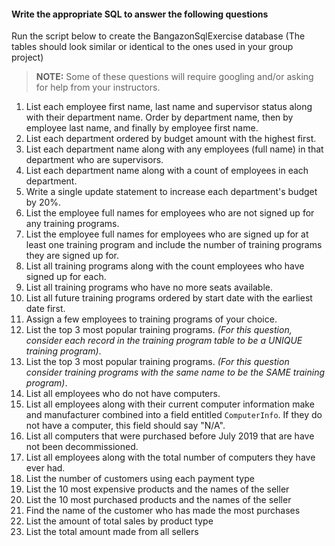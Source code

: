 #### Write the appropriate SQL to answer the following questions

Run the script below to create the BangazonSqlExercise database (The tables should look similar or identical to the ones used in your group project)

> **NOTE:** Some of these questions will require googling and/or asking for help from your instructors.

1. List each employee first name, last name and supervisor status along with their department name. Order by department name, then by employee last name, and finally by employee first name.
1. List each department ordered by budget amount with the highest first.
1. List each department name along with any employees (full name) in that department who are supervisors.
1. List each department name along with a count of employees in each department.
1. Write a single update statement to increase each department's budget by 20%.
1. List the employee full names for employees who are not signed up for any training programs.
1. List the employee full names for employees who are signed up for at least one training program and include the number of training programs they are signed up for.
1. List all training programs along with the count employees who have signed up for each.
1. List all training programs who have no more seats available.
1. List all future training programs ordered by start date with the earliest date first.
1. Assign a few employees to training programs of your choice.
1. List the top 3 most popular training programs. _(For this question, consider each record in the training program table to be a UNIQUE training program)_.
1. List the top 3 most popular training programs. _(For this question consider training programs with the same name to be the SAME training program)_.
1. List all employees who do not have computers.
1. List all employees along with their current computer information make and manufacturer combined into a field entitled `ComputerInfo`. If they do not have a computer, this field should say "N/A".
1. List all computers that were purchased before July 2019 that are have not been decommissioned.
1. List all employees along with the total number of computers they have ever had.
1. List the number of customers using each payment type
1. List the 10 most expensive products and the names of the seller
1. List the 10 most purchased products and the names of the seller
1. Find the name of the customer who has made the most purchases
1. List the amount of total sales by product type
1. List the total amount made from all sellers

